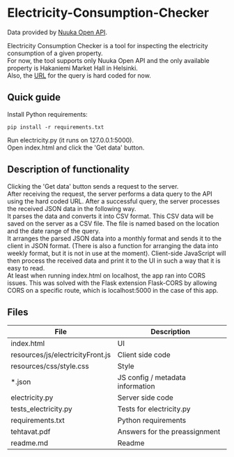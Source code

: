 # Electricity-Consumption-Checker
Data provided by [Nuuka Open API](https://helsinki-openapi.nuuka.cloud/swagger/index.html).<br />

Electricity Consumption Checker is a tool for inspecting the electricity consumption
of a given property.<br />
For now, the tool supports only Nuuka Open API and the only available property
is Hakaniemi Market Hall in Helsinki.<br />
Also, the [URL](https://helsinki-openapi.nuuka.cloud/api/v1.0/EnergyData/Daily/ListByProperty?Record=LocationName&SearchString=1000%20Hakaniemen%20kauppahalli&ReportingGroup=Electricity&StartTime=2019-01-01&EndTime=2019-12-31) for the query is hard coded for now.<br />

## Quick guide
Install Python requirements:<br />
```
pip install -r requirements.txt
```
Run electricity.py (it runs on 127.0.0.1:5000).<br />
Open index.html and click the 'Get data' button.<br />

## Description of functionality
Clicking the 'Get data' button sends a request to the server.<br />
After receiving the request, the server performs a data query to the API using 
the hard coded URL. After a successful query, the server processes the received 
JSON data in the following way.<br />
It parses the data and converts it into CSV format. This CSV data will be saved
on the server as a CSV file. The file is named based on the location and the date 
range of the query.<br />
It arranges the parsed JSON data into a monthly format and sends it to the client 
in JSON format. (There is also a function for arranging the data into weekly format, 
but it is not in use at the moment).
Client-side JavaScript will then process the received data and print it to the UI 
in such a way that it is easy to read.<br />
At least when running index.html on localhost, the app ran into CORS issues. 
This was solved with the Flask extension Flask-CORS by allowing CORS on a 
specific route, which is localhost:5000 in the case of this app.<br />

## Files
| File                                  | Description                       |
| ------------------------------------- | --------------------------------- |
| index.html                            | UI                                |
| resources/js/electricityFront.js      | Client side code                  |
| resources/css/style.css               | Style                             |
| \*.json                               | JS config / metadata information  |
| electricity.py                        | Server side code                  |
| tests_electricity.py                  | Tests for electricity.py          |
| requirements.txt                      | Python requirements               |
| tehtavat.pdf                          | Answers for the preassignment     |
| readme.md                             | Readme                            |
